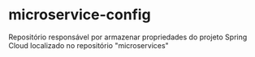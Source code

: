 # microservice-config
Repositório responsável por armazenar propriedades do projeto Spring Cloud localizado no repositório "microservices"
